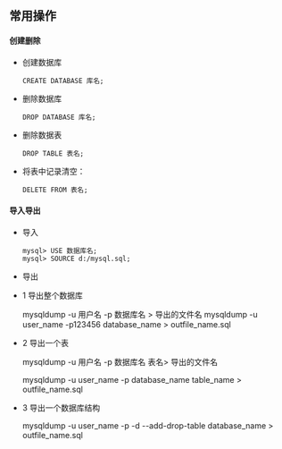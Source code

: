 ## 常用操作

#### 创建删除 

- 创建数据库

      CREATE DATABASE 库名;

- 删除数据库

      DROP DATABASE 库名;

- 删除数据表

      DROP TABLE 表名;

- 将表中记录清空：

      DELETE FROM 表名;

#### 导入导出

- 导入

      mysql> USE 数据库名;
      mysql> SOURCE d:/mysql.sql;
      
- 导出 

- 1 导出整个数据库

    mysqldump -u 用户名 -p 数据库名 > 导出的文件名
    mysqldump -u user_name -p123456 database_name > outfile_name.sql

- 2 导出一个表

    mysqldump -u 用户名 -p 数据库名 表名> 导出的文件名

    mysqldump -u user_name -p database_name table_name > outfile_name.sql

- 3 导出一个数据库结构

    mysqldump -u user_name -p -d --add-drop-table database_name > outfile_name.sql

